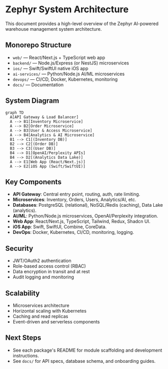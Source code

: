 # Zephyr System Architecture

This document provides a high-level overview of the Zephyr AI-powered warehouse management system architecture.

## Monorepo Structure

- `web/` — React/Next.js + TypeScript web app
- `backend/` — Node.js/Express (or NestJS) microservices
- `ios/` — Swift/SwiftUI native iOS app
- `ai-services/` — Python/Node.js AI/ML microservices
- `devops/` — CI/CD, Docker, Kubernetes, monitoring
- `docs/` — Documentation

## System Diagram

```mermaid
graph TD
  A[API Gateway & Load Balancer]
  A --> B1[Inventory Microservice]
  A --> B2[Order Microservice]
  A --> B3[User & Access Microservice]
  A --> B4[Analytics & AI Microservice]
  B1 --> C1[(Inventory DB)]
  B2 --> C2[(Order DB)]
  B3 --> C3[(User DB)]
  B4 --> D1[OpenAI/Perplexity APIs]
  B4 --> D2[(Analytics Data Lake)]
  A --> E1[Web App (React/Next.js)]
  A --> E2[iOS App (Swift/SwiftUI)]
```

## Key Components

- **API Gateway**: Central entry point, routing, auth, rate limiting.
- **Microservices**: Inventory, Orders, Users, Analytics/AI, etc.
- **Databases**: PostgreSQL (relational), NoSQL/Redis (caching), Data Lake (analytics).
- **AI/ML**: Python/Node.js microservices, OpenAI/Perplexity integration.
- **Web App**: React/Next.js, TypeScript, Tailwind, Redux, Shadcn UI.
- **iOS App**: Swift, SwiftUI, Combine, CoreData.
- **DevOps**: Docker, Kubernetes, CI/CD, monitoring, logging.

## Security

- JWT/OAuth2 authentication
- Role-based access control (RBAC)
- Data encryption in transit and at rest
- Audit logging and monitoring

## Scalability

- Microservices architecture
- Horizontal scaling with Kubernetes
- Caching and read replicas
- Event-driven and serverless components

## Next Steps

- See each package's README for module scaffolding and development instructions.
- See `docs/` for API specs, database schema, and onboarding guides.